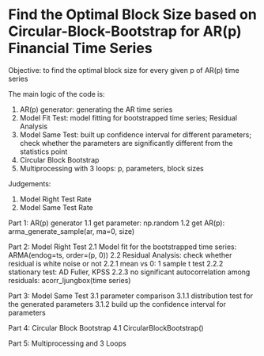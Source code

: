# Find the Optimal Block Size based on Circular-Block-Bootstrap for AR(p) Financial Time Series 

Objective:
  to find the optimal block size for every given p of AR(p) time series 

The main logic of the code is:
  1. AR(p) generator: generating the AR time series
  2. Model Fit Test: model fitting for bootstrapped time series; Residual Analysis 
  3. Model Same Test: built up confidence interval for different parameters; check whether the parameters are significantly different from the statistics point
  4. Circular Block Bootstrap 
  5. Multiprocessing with 3 loops: p, parameters, block sizes

Judgements:
  1. Model Right Test Rate
  2. Model Same Test Rate

Part 1: AR(p) generator
    1.1 get parameter: np.random
    1.2 get AR(p): arma_generate_sample(ar, ma=0, size)


Part 2: Model Right Test
2.1 Model fit for the bootstrapped time series: ARMA(endog=ts, order=(p, 0))
2.2 Residual Analysis: check whether residual is white noise or not
        2.2.1 mean vs 0: 1 sample t test
        2.2.2 stationary test: AD Fuller, KPSS
        2.2.3 no significant autocorrelation among residuals: acorr_ljungbox(time series)
  
  Part 3: Model Same Test
    3.1 parameter comparison
        3.1.1 distribution test for the generated parameters
        3.1.2 build up the confidence interval for parameters
  
  Part 4: Circular Block Bootstrap 
    4.1 CircularBlockBootstrap()
  
  Part 5: Multiprocessing and 3 Loops
  

